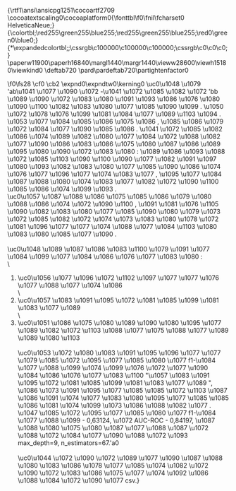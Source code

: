 {\rtf1\ansi\ansicpg1251\cocoartf2709
\cocoatextscaling0\cocoaplatform0{\fonttbl\f0\fnil\fcharset0 HelveticaNeue;}
{\colortbl;\red255\green255\blue255;\red255\green255\blue255;\red0\green0\blue0;}
{\*\expandedcolortbl;;\cssrgb\c100000\c100000\c100000;\cssrgb\c0\c0\c0;}
\paperw11900\paperh16840\margl1440\margr1440\vieww28600\viewh15180\viewkind0
\deftab720
\pard\pardeftab720\partightenfactor0

\f0\fs28 \cf0 \cb2 \expnd0\expndtw0\kerning0
\uc0\u1048 \u1079  \'ab\u1041 \u1077 \u1090 \u1072 -\u1041 \u1072 \u1085 \u1082 \u1072 \'bb \u1089 \u1090 \u1072 \u1083 \u1080  \u1091 \u1093 \u1086 \u1076 \u1080 \u1090 \u1100  \u1082 \u1083 \u1080 \u1077 \u1085 \u1090 \u1099 . \u1050 \u1072 \u1078 \u1076 \u1099 \u1081  \u1084 \u1077 \u1089 \u1103 \u1094 . \u1053 \u1077 \u1084 \u1085 \u1086 \u1075 \u1086 , \u1085 \u1086  \u1079 \u1072 \u1084 \u1077 \u1090 \u1085 \u1086 . \u1041 \u1072 \u1085 \u1082 \u1086 \u1074 \u1089 \u1082 \u1080 \u1077  \u1084 \u1072 \u1088 \u1082 \u1077 \u1090 \u1086 \u1083 \u1086 \u1075 \u1080  \u1087 \u1086 \u1089 \u1095 \u1080 \u1090 \u1072 \u1083 \u1080 : \u1089 \u1086 \u1093 \u1088 \u1072 \u1085 \u1103 \u1090 \u1100  \u1090 \u1077 \u1082 \u1091 \u1097 \u1080 \u1093  \u1082 \u1083 \u1080 \u1077 \u1085 \u1090 \u1086 \u1074  \u1076 \u1077 \u1096 \u1077 \u1074 \u1083 \u1077 , \u1095 \u1077 \u1084  \u1087 \u1088 \u1080 \u1074 \u1083 \u1077 \u1082 \u1072 \u1090 \u1100  \u1085 \u1086 \u1074 \u1099 \u1093 .\
\uc0\u1057 \u1087 \u1088 \u1086 \u1075 \u1085 \u1086 \u1079 \u1080 \u1088 \u1086 \u1074 \u1072 \u1090 \u1100 , \u1091 \u1081 \u1076 \u1105 \u1090  \u1082 \u1083 \u1080 \u1077 \u1085 \u1090  \u1080 \u1079  \u1073 \u1072 \u1085 \u1082 \u1072  \u1074  \u1073 \u1083 \u1080 \u1078 \u1072 \u1081 \u1096 \u1077 \u1077  \u1074 \u1088 \u1077 \u1084 \u1103  \u1080 \u1083 \u1080  \u1085 \u1077 \u1090 . \
\
\uc0\u1048 \u1089 \u1087 \u1086 \u1083 \u1100 \u1079 \u1091 \u1077 \u1084 \u1099 \u1077  \u1084 \u1086 \u1076 \u1077 \u1083 \u1080 :\
\
1) \uc0\u1056 \u1077 \u1096 \u1072 \u1102 \u1097 \u1077 \u1077  \u1076 \u1077 \u1088 \u1077 \u1074 \u1086  \
\
2) \uc0\u1057 \u1083 \u1091 \u1095 \u1072 \u1081 \u1085 \u1099 \u1081  \u1083 \u1077 \u1089 \
\
3) \uc0\u1051 \u1086 \u1075 \u1080 \u1089 \u1090 \u1080 \u1095 \u1077 \u1089 \u1082 \u1072 \u1103  \u1088 \u1077 \u1075 \u1088 \u1077 \u1089 \u1089 \u1080 \u1103 \
\
\uc0\u1053 \u1072 \u1080 \u1083 \u1091 \u1095 \u1096 \u1077 \u1077  \u1079 \u1085 \u1072 \u1095 \u1077 \u1085 \u1080 \u1077  f1-\u1084 \u1077 \u1088 \u1099  \u1074 \u1099 \u1076 \u1072 \u1077 \u1090  \u1084 \u1086 \u1076 \u1077 \u1083 \u1100  "\u1057 \u1083 \u1091 \u1095 \u1072 \u1081 \u1085 \u1099 \u1081  \u1083 \u1077 \u1089 ", \u1086 \u1073 \u1091 \u1095 \u1077 \u1085 \u1085 \u1072 \u1103  \u1087 \u1086  \u1091 \u1074 \u1077 \u1083 \u1080 \u1095 \u1077 \u1085 \u1085 \u1086 \u1081  \u1074 \u1099 \u1073 \u1086 \u1088 \u1082 \u1077 . \u1047 \u1085 \u1072 \u1095 \u1077 \u1085 \u1080 \u1077  f1-\u1084 \u1077 \u1088 \u1099  - 0,63124, \u1072  AUC-ROC - 0,84197, \u1087 \u1088 \u1080  \u1075 \u1080 \u1087 \u1077 \u1088 \u1087 \u1072 \u1088 \u1072 \u1084 \u1077 \u1090 \u1088 \u1072 \u1093  max_depth=9, n_estimators=67.\'a0\
\
\uc0\u1044 \u1072 \u1090 \u1072 \u1089 \u1077 \u1090  \u1087 \u1088 \u1080 \u1083 \u1086 \u1078 \u1077 \u1085  \u1074  \u1082 \u1072 \u1090 \u1072 \u1083 \u1086 \u1075 \u1077  \u1074  \u1092 \u1086 \u1088 \u1084 \u1072 \u1090 \u1077  csv.}
